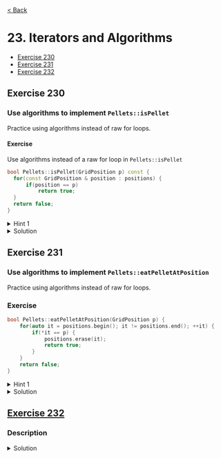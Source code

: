 [< Back](README.md)

# 23. Iterators and Algorithms

* [Exercise 230](#exercise-230)
* [Exercise 231](#exercise-231)
* [Exercise 232](#exercise-232)

## Exercise 230

### Use algorithms to implement `Pellets::isPellet`

Practice using algorithms instead of raw for loops.

#### Exercise

Use algorithms instead of a raw for loop in `Pellets::isPellet`

```cpp
bool Pellets::isPellet(GridPosition p) const {
  for(const GridPosition & position : positions) {
      if(position == p)
          return true;
  }
  return false;
}
```

<details>
   <summary>Hint 1</summary>

Look into [std::all_of, std::any_of, std::none_of][2].

</details>

<details>
   <summary>Solution</summary>

```cpp
bool Pellets::isPellet(GridPosition p) const {
  auto match = [&p](GridPosition pellet) {
    return p.x == pellet.x && p.y == pellet.y;
  };
  return std::any_of(positions.begin(), positions.end(), match);
}
```

</details>

## Exercise 231

### Use algorithms to implement `Pellets::eatPelletAtPosition`

Practice using algorithms instead of raw for loops.

### Exercise

```cpp
bool Pellets::eatPelletAtPosition(GridPosition p) {
    for(auto it = positions.begin(); it != positions.end(); ++it) {
        if(*it == p) {
            positions.erase(it);
            return true;
        }
    }
    return false;
}
```

<details>
   <summary>Hint 1</summary>

Look into [std::find, std::find_if, std::find_if_not][3].

</details>

<details>
   <summary>Solution</summary>

```cpp
bool Pellets::eatPelletAtPosition(GridPosition p) {
  auto it = std::find(positions.begin(), positions.end(), p);
  if (it == positions.end())
    return false;
  positions.erase(it);
  return true;
}
```

</details>

## [Exercise 232][1]

### Description

<details>
   <summary>Solution</summary>

```cpp

```

</details>

[1]: 23_exercises.cpp
[2]: https://en.cppreference.com/w/cpp/algorithm/all_any_none_of
[3]: https://en.cppreference.com/w/cpp/algorithm/find
